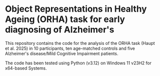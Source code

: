 # Object Representations in Healthy Ageing (ORHA) task for early diagnosing of Alzheimer's 

This repository contains the code for the analysis of the ORHA task (Haupt et al. 2025) in 10 participants, ten age-matched controls and five Alzheimer's disease/Mild Cognitive Impairment patients. 

The code has been tested using Python (v3.12) on Windows 11 v23H2 for x64-based Systems. 

